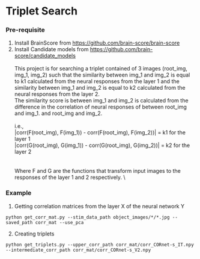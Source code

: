 # Triplet Search
 
### Pre-requisite
1. Install BrainScore from https://github.com/brain-score/brain-score
2. Install Candidate models from https://github.com/brain-score/candidate_models
\
\
This project is for searching a triplet contained of 3 images (root_img, img_1, img_2) such that
the similarity between img_1 and img_2 is equal to k1 calculated from the neural responses from the layer 1 
and the similarity between img_1 and img_2 is equal to k2 calculated from the neural responses from the layer 2. \
The similarity score is between img_1 and img_2 is calculated from the difference in the correlation of neural responses of between root_img and img_1.
and root_img and img_2. 
\
\
i.e., 
\
|corr(F(root_img), F(img_1)) - corr(F(root_img), F(img_2))| = k1 for the layer 1
\
|corr(G(root_img), G(img_1)) - corr(G(root_img), G(img_2))| = k2 for the layer 2  
\
\
Where F and G are the functions that transform input images to the responses of the layer 1 and 2 respectively.
\

### Example
1. Getting correlation matrices from the layer X of the neural network Y 
```
python get_corr_mat.py --stim_data_path object_images/*/*.jpg --saved_path corr_mat --use_pca
```
2. Creating triplets
```
python get_triplets.py --upper_corr_path corr_mat/corr_CORnet-s_IT.npy --intermediate_corr_path corr_mat/corr_CORnet-s_V2.npy
```
